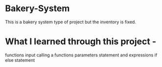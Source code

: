 # Bakery-System
This is a bakery system type of project but the inventory is fixed.

# What I learned through this project - 
functions
input
calling a functions
parameters
statement and expressions
if else statement
